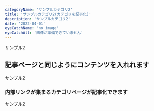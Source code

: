 ```yaml
---
categoryName: 'サンプルカテゴリ2'
title: 'サンプルカテゴリ2(カテゴリを記事化)'
description: 'サンプルカテゴリ2'
date: '2022-04-01'
eyeCatchName: 'no_image'
eyeCatchAlt: '画像が準備できていません'
---
```



サンプル2

## 記事ページと同じようにコンテンツを入れれます

サンプル2

### 内部リンクが集まるカテゴリページが記事化できます

サンプル2